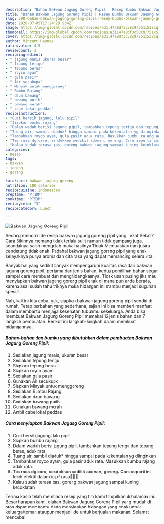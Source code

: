 ```yaml
---
description: "Bahan Bakwan Jagung Goreng Pipil | Resep Bumbu Bakwan Jagung Goreng Pipil Yang Enak Dan Mudah"
title: "Bahan Bakwan Jagung Goreng Pipil | Resep Bumbu Bakwan Jagung Goreng Pipil Yang Enak Dan Mudah"
slug: 590-bahan-bakwan-jagung-goreng-pipil-resep-bumbu-bakwan-jagung-goreng-pipil-yang-enak-dan-mudah
date: 2020-07-05T17:24:20.934Z
image: https://img-global.cpcdn.com/recipes/a31147a8df3c58c9/751x532cq70/bakwan-jagung-goreng-pipil-foto-resep-utama.jpg
thumbnail: https://img-global.cpcdn.com/recipes/a31147a8df3c58c9/751x532cq70/bakwan-jagung-goreng-pipil-foto-resep-utama.jpg
cover: https://img-global.cpcdn.com/recipes/a31147a8df3c58c9/751x532cq70/bakwan-jagung-goreng-pipil-foto-resep-utama.jpg
author: Vincent Haynes
ratingvalue: 4.5
reviewcount: 3
recipeingredient:
- " jagung manis ukuran besar"
- " tepung terigu"
- " tepung beras"
- " royco ayam"
- " gula pasir"
- " Air secukupx"
- " Minyak untuk menggoreng"
- " Bumbu Rajang"
- " daun bawang"
- " bawang putih"
- " bawang merah"
- " cabe lokal peddas"
recipeinstructions:
- "Cuci bersih jagung, lalu pipil"
- "Siapkan bumbu rajang"
- "Dalam wadah berisi jagung pipil, tambahkan tepung terigu dan tepung beras, aduk rata"
- "Tuang air, sambil diaduk² hingga sampai pada kekentalan yg diinginkan"
- "Tambahkan royco ayam, gula pasir aduk rata. Masukkan bumbu rajang aduk rata."
- "Tes rasa dg cara, sendokkan sedikit adonan, goreng. Cara seperti ini lebih efektif dalam icip² rasa🤗🤗🤗"
- "Kalau sudah terasa pas, goreng bakwan jagung sampai kuning kecoklatan"
categories:
- Resep
tags:
- bakwan
- jagung
- goreng

katakunci: bakwan jagung goreng 
nutrition: 180 calories
recipecuisine: Indonesian
preptime: "PT18M"
cooktime: "PT53M"
recipeyield: "3"
recipecategory: Lunch

---
```



![Bakwan Jagung Goreng Pipil](https://img-global.cpcdn.com/recipes/a31147a8df3c58c9/751x532cq70/bakwan-jagung-goreng-pipil-foto-resep-utama.jpg)

Sedang mencari ide resep bakwan jagung goreng pipil yang Lezat Sekali? Cara Bikinnya memang tidak terlalu sulit namun tidak gampang juga. seandainya salah mengolah maka hasilnya Tidak Memuaskan dan justru cenderung tidak enak. Padahal bakwan jagung goreng pipil yang enak selayaknya punya aroma dan cita rasa yang dapat memancing selera kita.



Banyak hal yang sedikit banyak mempengaruhi kualitas rasa dari bakwan jagung goreng pipil, pertama dari jenis bahan, kedua pemilihan bahan segar sampai cara membuat dan menghidangkannya. Tidak usah pusing jika mau menyiapkan bakwan jagung goreng pipil enak di mana pun anda berada, karena asal sudah tahu triknya maka hidangan ini mampu menjadi suguhan spesial.


Nah, kali ini kita coba, yuk, siapkan bakwan jagung goreng pipil sendiri di rumah. Tetap berbahan yang sederhana, sajian ini bisa memberi manfaat dalam membantu menjaga kesehatan tubuhmu sekeluarga. Anda bisa membuat Bakwan Jagung Goreng Pipil memakai 12 jenis bahan dan 7 langkah pembuatan. Berikut ini langkah-langkah dalam membuat hidangannya.

<!--inarticleads1-->

##### Bahan-bahan dan bumbu yang dibutuhkan dalam pembuatan Bakwan Jagung Goreng Pipil:

1. Sediakan  jagung manis, ukuran besar
1. Sediakan  tepung terigu
1. Siapkan  tepung beras
1. Siapkan  royco ayam
1. Sediakan  gula pasir
1. Gunakan  Air secukupx
1. Siapkan  Minyak untuk menggoreng
1. Sediakan  Bumbu Rajang
1. Sediakan  daun bawang
1. Sediakan  bawang putih
1. Gunakan  bawang merah
1. Ambil  cabe lokal peddas




<!--inarticleads2-->

##### Cara menyiapkan Bakwan Jagung Goreng Pipil:

1. Cuci bersih jagung, lalu pipil
1. Siapkan bumbu rajang
1. Dalam wadah berisi jagung pipil, tambahkan tepung terigu dan tepung beras, aduk rata
1. Tuang air, sambil diaduk² hingga sampai pada kekentalan yg diinginkan
1. Tambahkan royco ayam, gula pasir aduk rata. Masukkan bumbu rajang aduk rata.
1. Tes rasa dg cara, sendokkan sedikit adonan, goreng. Cara seperti ini lebih efektif dalam icip² rasa🤗🤗🤗
1. Kalau sudah terasa pas, goreng bakwan jagung sampai kuning kecoklatan




Terima kasih telah membaca resep yang tim kami tampilkan di halaman ini. Besar harapan kami, olahan Bakwan Jagung Goreng Pipil yang mudah di atas dapat membantu Anda menyiapkan hidangan yang enak untuk keluarga/teman ataupun menjadi ide untuk berjualan makanan. Selamat mencoba!
